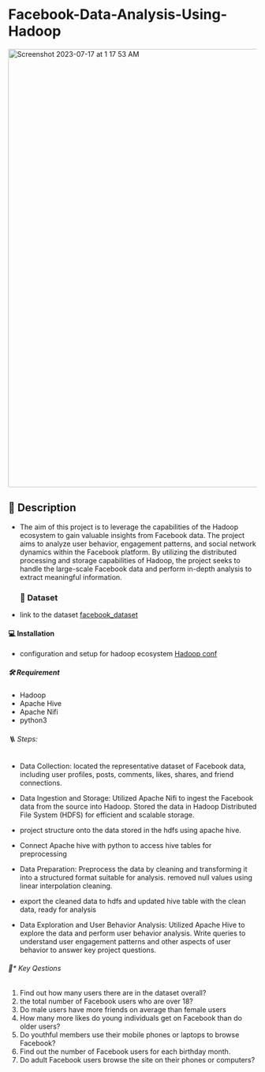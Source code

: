 # Facebook-Data-Analysis-Using-Hadoop

<img width="889" alt="Screenshot 2023-07-17 at 1 17 53 AM" src="https://github.com/Baci-Ak/Facebook-Data-Analysis-Using-Hadoop/assets/134199508/f4005db0-2b55-4ade-a2fb-87b9cd15ff2b"> 

## 📝 Description
* The aim of this project is to leverage the capabilities of the Hadoop ecosystem to gain valuable insights from Facebook data. The project aims to analyze user behavior, engagement patterns, and social network dynamics within the Facebook platform. By utilizing the distributed processing and storage capabilities of Hadoop, the project seeks to handle the large-scale Facebook data and perform in-depth analysis to extract meaningful information.

  ### 📙 Dataset
* link to the dataset [facebook_dataset](https://github.com/Avani10/Facebook-Data-Analysis/blob/master/pseudo_facebook.csv)

#### 💻 Installation
* configuration and setup for hadoop ecosystem [Hadoop conf](https://github.com/Baci-Ak/Hadoop_conf)

##### 🛠️ Requirement
* Hadoop
* Apache Hive
* Apache Nifi
* python3

###### 🪜 Steps:
* Data Collection: located the representative dataset of Facebook data, including user profiles, posts, comments, likes, shares, and friend connections.
    
* Data Ingestion and Storage: Utilized Apache Nifi to ingest the Facebook data from the source into Hadoop. Stored the data in Hadoop Distributed File System (HDFS) for efficient and scalable storage.
    
*  project structure onto the data stored in the hdfs using apache hive.
* Connect Apache hive with python to access hive tables for preprocessing
* Data Preparation: Preprocess the data by cleaning and transforming it into a structured format suitable for analysis. removed null values using linear interpolation cleaning.
* export the cleaned data to hdfs and updated hive table with the clean data, ready for analysis
* Data Exploration and User Behavior Analysis: Utilized Apache Hive to explore the data and perform user behavior analysis. Write queries  to understand user engagement patterns and other aspects of user behavior to answer key project questions.

###### 🚠* Key Qestions
1.	Find out how many users there are in the dataset overall?
2.	the total number of Facebook users who are over 18?
3.	Do male users have more friends on average than female users
4.	How many more likes do young individuals get on Facebook than do older users?
5.	Do youthful members use their mobile phones or laptops to browse Facebook?
6.	Find out the number of Facebook users for each birthday month.
7.	Do adult Facebook users browse the site on their phones or computers?





   





    
